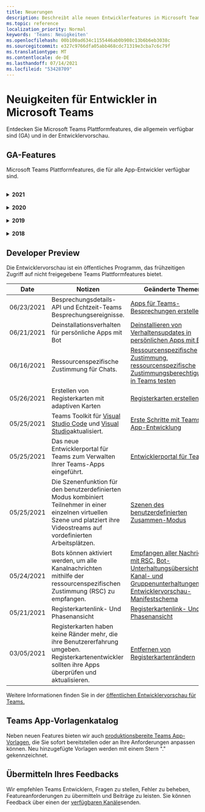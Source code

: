 ```yaml
---
title: Neuerungen
description: Beschreibt alle neuen Entwicklerfeatures in Microsoft Teams
ms.topic: reference
localization_priority: Normal
keywords: 'Teams: Neuigkeiten'
ms.openlocfilehash: 00b100ad634c1155446ab0b908c13b6b6eb3038c
ms.sourcegitcommit: e327c9766dfa05abb468cdc71319e3cba7c6c79f
ms.translationtype: MT
ms.contentlocale: de-DE
ms.lasthandoff: 07/14/2021
ms.locfileid: "53428709"
---
```

# <a name="whats-new-for-developers-in-microsoft-teams"></a>Neuigkeiten für Entwickler in Microsoft Teams

Entdecken Sie Microsoft Teams Plattformfeatures, die allgemein verfügbar sind (GA) und in der Entwicklervorschau.

## <a name="ga-features"></a>GA-Features

Microsoft Teams Plattformfeatures, die für alle App-Entwickler verfügbar sind.

<br>

<details>

<summary><b>2021</b></summary>

| **Date** | **Notizen** | **Geänderte Themen** |
| -------- | --------- | ------------------ |
|07/08/2021|Die Erweiterbarkeit der Besprechungs-App ist auf mobilgeräten verfügbar. Mobile Clients unterstützen Apps während einer Besprechung. |[Erweiterbarkeit der Besprechungs-App](apps-in-teams-meetings/meeting-app-extensibility.md)|
|06/28/2021|Integrieren sie die Funktion "Personenauswahl".|[Integration der Personenauswahlfunktion](concepts/device-capabilities/people-picker-capability.md)|  
|06/25/2021| Schrittweise Anleitung zum Senden proaktiver Nachrichten eingeführt. | [Schrittweise Anleitung zum Senden proaktiver Nachrichten](sbs-send-proactive.yml) |
|06/09/2021| Phasenansicht für Bilder in adaptiven Karten mit `allowExpand` Attribut. | [Phasenansicht für Bilder in adaptiven Karten](~/task-modules-and-cards/cards/cards-format.md) |
|05/31/2021| Registerkarten für Unterhaltungen. | [Starten und Fortsetzen von Unterhaltungen zu Inhalten in Ihren Registerkarten](~/tabs/how-to/conversational-tabs.md) |
|05/24/2021| Aktualisierte Teams App-Entwurfsrichtlinien mit mobilen Mustern und mehr.|[Entwerfen Ihrer Teams-App](~/concepts/design/design-teams-app-overview.md)
|05/13/2021| Informationen zu mConnect und Skooler hinzugefügt.|[Moodle-Lernverwaltungssystem](resources/moodle-overview.md)
|05/10/2021| Manifest v1.10 wird veröffentlicht.|[Manifestschema](resources/schema/manifest-schema.md) |
|05/10/2021| Neue App-Anpassungsfunktion.| [Aktivieren von Organisationen zum Anpassen Ihrer App](concepts/design/enable-app-customization.md) |
|05/07/2021| Deep-Links für Audio- und Videoanrufe im Chat. |[Deep-Links](concepts/build-and-test/deep-links.md#deep-linking-to-an-audio-or-audio-video-call) |
|04/30/2021|Neue Anleitung zum Veröffentlichen von Apps im Teams Store.|[Veröffentlichen Ihrer App im Teams Store,](concepts/deploy-and-publish/appsource/publish.md) [Teams Store-Validierungsrichtlinien](concepts/deploy-and-publish/appsource/prepare/teams-store-validation-guidelines.md) |
|04/29/2021 | Universelle Aktionen für adaptive Karten. | [Universal-Aktionen für adaptive Karten](task-modules-and-cards/cards/universal-actions-for-adaptive-cards/overview.md) |
|04/29/2021 | Benutzerspezifische Ansichten. | [Benutzerspezifische Ansichten](task-modules-and-cards/cards/universal-actions-for-adaptive-cards/User-Specific-Views.md) |
|04/29/2021 | Sequenzielle Workflows. | [Sequenzielle Workflows](task-modules-and-cards/cards/universal-actions-for-adaptive-cards/Sequential-Workflows.md) |
|04/29/2021 | Aktuelle Karten. | [Aktuelle Karten](task-modules-and-cards/cards/universal-actions-for-adaptive-cards/Up-To-Date-Views.md) |
|04/08/2021| App-Anpassungsfeature.|[Übersicht über die Entwurfsteams-App,](concepts/design/enable-app-customization.md) [App Studio-Übersicht](concepts/build-and-test/app-studio-overview.md#connectors)und [Manifestschema](resources/schema/manifest-schema-dev-preview.md) |
|03/18/2021|Hinweis: Aktualisieren Sie auf Version 4.10 oder höher des Bot Framework SDK, da wir mit dem Veralteten Prozess für und begonnen `TeamsInfo.getMembers` `TeamsInfo.GetMembersAsync` haben. | [Bot API-Änderungen für Team-/Chatmitglieder](resources/team-chat-member-api-changes.md) |
|03/05/2021|Hinweis: Registerkarten haben keine Ränder mehr, die ihre Benutzererfahrung umgeben. Registerkartenentwickler sollten ihre Apps überprüfen und aktualisieren. | [Entfernen von Registerkartenrändern](resources/removing-tab-margins.md) |
|03/05/2021|Standardfunktion für Installationsumfang und -gruppe.| [Standardfunktion für Installationsumfang und -gruppe](concepts/deploy-and-publish/add-default-install-scope.md) |
|03/05/2021|Ordnen Sie persönliche App-Registerkarten neu an.|[Neuanordnen der Chatregisterkarte in persönlichen Apps](tabs/how-to/create-personal-tab.md#reorder-static-personal-tabs)|
|03/04/2021|Informationsformatierung in adaptiven Karten.| [Informationsformatierung in adaptiven Karten](task-modules-and-cards/cards/cards-format.md#information-masking-in-adaptive-cards) |
|02/19/2021|Standortfunktionen hinzugefügt. <br/> Informationen zu Standortfunktionen werden in der Übersicht über die Gerätefunktionen, systemeigenen Geräteberechtigungen, Integration von Medienfunktionen und QR- oder Strichcodescanner-Funktionsdateien hinzugefügt.|[Übersicht,](concepts/device-capabilities/device-capabilities-overview.md) [Geräteberechtigungen anfordern,](concepts/device-capabilities/native-device-permissions.md) [Medienfunktionen integrieren,](concepts/device-capabilities/mobile-camera-image-permissions.md) [QR- oder Strichcodescanner-Funktion integrieren,](concepts/device-capabilities/qr-barcode-scanner-capability.md) [Standortfunktionen integrieren](concepts/device-capabilities/location-capability.md) |
|02/18/2021|Qr- oder Strichcodescannerfunktion hinzugefügt. <br/> Informationen zu QR- oder Strichcodescanner-Funktionen werden in der Übersicht über die Gerätefunktionen, systemeigenen Geräteberechtigungen und integrationsbezogenen Medienfunktionen hinzugefügt.|[Übersicht,](concepts/device-capabilities/device-capabilities-overview.md) [Geräteberechtigungen anfordern,](concepts/device-capabilities/native-device-permissions.md) [Medienfunktionen integrieren,](concepts/device-capabilities/mobile-camera-image-permissions.md) [QR- oder Strichcodescanner-Funktion integrieren](concepts/device-capabilities/qr-barcode-scanner-capability.md) |
|02/09/2021|Übersicht über die Gerätefunktionen hinzugefügt. <br/> Mikrofonfunktionsinformationen werden in den systemeigenen Geräteberechtigungen hinzugefügt und integrieren Medienfunktionendateien.|[Übersicht,](concepts/device-capabilities/device-capabilities-overview.md) [Geräteberechtigungen anfordern,](concepts/device-capabilities/native-device-permissions.md) [Medienfunktionen integrieren](concepts/device-capabilities/mobile-camera-image-permissions.md)|

<br>

</details>

<br>

<details>
  
<summary><b>2020</b></summary>

| **Date** | **Notizen** | **Geänderte Themen** |
| -------- | --------- | ------------------ |
|11/30/2020|Identitätsplattformintegration mit Teams Toolkit und Visual Studio Code für Registerkarten.|[Single Sign-On-Authentifizierung mit Teams Toolkit und Visual Studio Code für Registerkarten](toolkit/visual-studio-code-tab-sso.md)|
|11/16/2020|Teams App-Manifest auf Version 1.8 aktualisiert.|[Referenz: Manifestschema für Microsoft Teams](resources/schema/manifest-schema.md)|
|11/10/2020|Teams Bot-Entwurfsrichtlinien.|[Entwurfsrichtlinien für Bots](bots/design/bots.md)|
|09/30/2020|Das Senden und Empfangen von Dateien an Bots auf mobilen Geräten wird jetzt unterstützt.|[Senden und Empfangen von Dateien über Ihren Bot](resources/bot-v3/bots-files.md)|
|09/22/2020|Neue Informationen für die ersten Schritte mit Teams Entwicklung.|[Erstellen Ihrer ersten Teams-App-Übersicht](build-your-first-app/build-first-app-overview.md)|
|09/18/2020|Unterstützung für In-Meeting-Teams-Apps (Release Preview).|[Erstellen von Apps für Teams Besprechungen](apps-in-teams-meetings/create-apps-for-teams-meetings.md) und [Apps in Teams Besprechungen](apps-in-teams-meetings/teams-apps-in-meetings.md)|
|08/19/2020|Importieren sie Teams Nachrichten mit Microsoft Graph.|[Plattform-Nachrichten von Drittanbietern mithilfe von Microsoft Graph in Teams importieren](graph-api/import-messages/import-external-messages-to-teams.md)
|08/12/2020 |Unterstützung adaptiver Karten für eingehende Webhooks, die auf GA verschoben wurden.|[Senden von adaptiven Karten mithilfe eines eingehenden Webhooks](~/webhooks-and-connectors/how-to/connectors-using.md#send-adaptive-cards-using-an-incoming-webhook) |
|08/10/2020|Erste Schritte beim Erstellen Teams Apps mit dem Visual Studio Toolkit.|[Erstellen von Apps mit dem Microsoft Teams Toolkit und Visual Studio Code](toolkit/visual-studio-overview.md) |
|08/06/2020|Unterstützung für die Tabs-SSO-Authentifizierung.|[Entwickeln einer SSO-Microsoft Teams-Registerkarte](tabs/how-to/authentication/auth-aad-sso.md#develop-an-sso-microsoft-teams-tab) |
|07/27/2020 | Graph proaktive Bots und Nachrichten (Öffentliche Vorschau).|[Proaktive Bot-Installation und proaktives Messaging in Teams mit Microsoft Graph](graph-api/proactive-bots-and-messages/graph-proactive-bots-and-messages.md)|
|07/22/2020 |Funktionsupdates für mobile Geräte.|[Anfordern von Geräteberechtigungen für die Registerkarte Microsoft Teams](concepts/device-capabilities/native-device-permissions.md) |
|07/20/2020|Teams App-Überprüfungstool für AppSource-Übermittlungen.|[Teams App-Überprüfungstool](concepts/deploy-and-publish/appsource/prepare/submission-checklist.md)
|07/15/2020|Erstellen Sie einen virtuellen Assistenten für Teams.|[Virtual Assistant für Microsoft Teams](samples/virtual-assistant.md)|
|07/14/2020|Anzeigen einer nativen Dokumentation zu Ladeanzeigen.|[Anzeigen einer systemeigenen Ladeanzeige](tabs/how-to/create-tab-pages/content-page.md#show-a-native-loading-indicator)
|07/01/2020|Erste Schritte beim Erstellen Teams Apps mit dem Visual Studio Code Toolkit.|[Erstellen von Apps mit dem Microsoft Teams Toolkit und Visual Studio Code](toolkit/visual-studio-code-overview.md) |
|07/01/2020|Einmaliges Anmelden für Registerkarten GA für Teams Web- und Desktopclients.|[Single Sign-On (SSO)](tabs/how-to/authentication/auth-aad-sso.md)|
|06/05/2020| Das Manifestschema wurde auf Version 1.7 aktualisiert.| [Referenz: Manifestschema für Microsoft Teams](resources/schema/manifest-schema.md)|
|05/18/2020|Integrieren sie Power Virtual Agents in Teams.|[Integrieren eines Power Virtual Agents Chatbots in Microsoft Teams](bots/how-to/add-power-virtual-agents-bot-to-teams.md)|
|04/01/2020|Integrieren Sie WFM-Systeme in den Schichten-Connector für Teams.|[Microsoft Teams Schichten von WFM-Connectors](samples/shifts-wfm-connectors.md)
|03/24/2020 | Unterstützung für das Abrufen eines einzelnen Elements einer Unterhaltung und zusätzliche Unterstützung für das Abrufen von seitenseitigen Mitgliedern hinzugefügt. | [Teams-Kontext für Ihren Bot erhalten](~/bots/how-to/get-teams-context.md) |

<br>

</details>

<br>

<details>
  
<summary><b>2019</b></summary>

| **Date** | **Notizen** | **Geänderte Themen** |
| -------- | --------- | ------------------ |
| 12/26/2019 | Der `replyToId` Parameter in Nutzlasten, die an einen Bot gesendet werden, ist nicht mehr verschlüsselt, sodass Sie diesen Wert verwenden können, um Deeplinks zu diesen Nachrichten zu erstellen. Nachrichtennutzlasten enthalten die verschlüsselten Werte im `legacy.replyToId` Parameter.  |
| 11/05/2019 | Einmaliges Anmelden mit dem Teams JavaScript SDK. | [Einmaliges Anmelden](tabs/how-to/authentication/auth-aad-sso.md) |
| 10/31/2019 | Dokumentation zu Unterhaltungsbots und Messaging-Erweiterungen, die aktualisiert wurden, um das 4.6 Bot Framework SDK widerzuspiegeln. Die Dokumentation für das v3 SDK finden Sie im Abschnitt "Ressourcen". | Alle Dokumentationen zu Bot- und Messaging-Erweiterungen. |
| 10/31/2019 | Neue Dokumentationsstruktur und Hauptartikelumgestaltung. Melden Sie alle inaktiven Links oder 404er, indem Sie ein GitHub Problem erstellen. | Alle! |
| 09/13/2019 | Der Anforderungsbot wird von der aktionsbasierten Messaging-Erweiterung installiert. | [Initiieren von Aktionen mit Messaging-Erweiterungen](resources/messaging-extension-v3/create-extensions.md#request-to-install-your-conversational-bot)
| 08/28/2019 | Unterstützung für private Kanäle in Registerkarten und Connectors. | [Kontext für Ihre Registerkarte erhalten](tabs/how-to/access-teams-context.md#retrieve-context-in-private-channels) |
| 06/20/2019 | Freigeben einer externen Website von einer externen Website in einem Teams Kanal. | [Freigeben für Teams](~/share-to-teams.md) |
| 05/25/2019 | Antworten Mit Bot-Nachricht vom Aufgabenmodul. | [Antworten mit Bot-Nachricht vom Aufgabenmodul](resources/messaging-extension-v3/create-extensions.md#respond-with-an-adaptive-card-message-sent-from-a-bot) |
| 05/25/2019 | Bots in Gruppenchats. | [Interagieren mit einem Bot in Einem Gruppenchat oder Kanal](~/concepts/bots/bot-conversations/bots-conv-channel.md) |
| 05/20/2019 | Lokalisierung des App-Manifests. | [App-Lokalisierung](~/publishing/apps-localization.md) |
| 05/20/2019 | Nachrichtenaktionen. | [Nachrichtenaktionen](resources/messaging-extension-v3/create-extensions.md#action-type-message-extensions) |
| 05/20/2019 | Verbreitung von Links (benutzerdefinierte URL-Vorschau). | [Verbreiten von Links](messaging-extensions/how-to/link-unfurling.md)|
| 05/06/2019 | Anwendungszertifizierungsprogramm für Store-Apps. | [Anwendungszertifizierung](~/concepts/deploy-and-publish/appsource/post-publish/overview.md#complete-microsoft-365-certification) |
| 05/06/2019 | App-Vorlagen sind jetzt verfügbar. | [App-Vorlagen](~/samples/app-templates.md) |
| 04/23/2019 | Aktionsbasierte Messaging-Erweiterungen sind jetzt verfügbar. | [Aktionsbasierte Nachrichtenerweiterungen](~/concepts/messaging-extensions/create-extensions.md) |
| 02/18/2019 | Erstellen von Deep-Links zu privatem Chat. | [Deep-Links zu einem Chat](concepts/build-and-test/deep-links.md#deep-linking-to-a-chat) |
| 01/23/2019 | Anzeigen von SKU- und licenceType-Informationen im Registerkartenkontext. | [Registerkartenkontext](~/concepts/tabs/tabs-context.md) |

<br>

</details>

<br>

<details>

<summary><b>2018</b></summary>

| **Date** | **Notizen** | **Geänderte Themen** |
| -------- | --------- | ------------------ |
| 12.11.2018 | Registerkarten im Gruppenchat sind jetzt in der veröffentlichten Version von Teams verfügbar. Im Rahmen dieser Arbeit wurde der Abschnitt "Registerkarten" aus Gründen der Übersichtlichkeit überarbeitet.| [Konfigurierbare Registerkarten](~/concepts/tabs/tabs-configurable.md) |
| 11/11/2018 | Erste Schritte für Node JS und .NET/C# wurden aktualisiert, um App Studio in Teams zu verwenden, und ein neuer Abschnitt zum Hosten von Node-basierten Teams Apps in Azure wurde hinzugefügt. | [Erste Schritte mit der Microsoft Teams-Plattform mit C#/.NET und App Studio,](~/get-started/get-started-dotnet-app-studio.md) [erste Schritte mit der Microsoft Teams-Plattform mit Node JS und App Studio,](~/get-started/get-started-nodejs-app-studio.md) [Hosten Ihrer Node Teams-App in Azure](~/get-started/get-started-nodejs-in-azure.md)|
| 11/09/2018 | Sie können jetzt Deep-Links zu privaten Chats zwischen Benutzern erstellen. | [Deep-Links zu einem Chat](concepts/build-and-test/deep-links.md#deep-linking-to-a-chat) |
| 08.11.2018 | SharePoint-Framework 1.7 wurde ausgeliefert und enthält ein neues Feature, mit dem Microsoft Teams Registerkarte als SharePoint-Framework-Webpart verwendet werden kann. | [Registerkarten in SharePoint](~/concepts/tabs/tabs-in-sharepoint.md) |
| 11/05/2018 | Das **Aufgabenmodulfeature** wurde veröffentlicht. Mit einem Aufgabenmodul können Sie modale Popupfunktionen in Ihrer Teams-Anwendung erstellen, sowohl von Bots als auch von Registerkarten. Innerhalb des Popups können Sie Ihren eigenen benutzerdefinierten HTML-/JavaScript-Code ausführen, ein `<iframe>` -basiertes Widget wie ein YouTube- oder Microsoft Stream-Video anzeigen oder eine [adaptive Karte](/adaptive-cards/)anzeigen. | [Aufgabenmodul (Übersicht),](~/concepts/task-modules/task-modules-overview.md) [Aufgabenmodul in Registerkarten,](~/concepts/task-modules/task-modules-tabs.md)  [Aufgabenmodul in Bots](~/concepts/task-modules/task-modules-bots.md) |
| 10/05/2018 | Formatierungsinformationen für Karten wurden auf desktop-, iOS- und Android-Clients für Teams aktualisiert und getestet. | [Karten,](~/concepts/cards/cards.md) [Kartenformatierung](~/concepts/cards/cards-format.md) |
| 09/24/2018 | Anrufe und Onlinebesprechungen-APIs für Microsoft Graph wurden in der Betaversion veröffentlicht, und Teams Apps können jetzt mit Benutzern auf vielfältige Weise mitHilfe von Sprache und Video interagieren. | [Bots für Anrufe und Onlinebesprechungen,](~/concepts/calls-and-meetings/registering-calling-bot.md) [Echtzeitmedienkonzepte,](~/concepts/calls-and-meetings/real-time-media-concepts.md) [Registrieren eines Aufrufen-Bots,](~/concepts/calls-and-meetings/registering-calling-bot.md) [Debuggen und lokale Tests,](~/concepts/calls-and-meetings/debugging-local-testing-calling-meeting-bots.md) [von der Anwendung gehostete Medien,](~/concepts/calls-and-meetings/requirements-considerations-application-hosted-media-bots.md) [Behandeln eingehender Anrufbenachrichtigungen](~/concepts/calls-and-meetings/call-notifications.md) |
| 09/11/2018 | Registerkartenkonfigurationsseiten sind jetzt wesentlich höher. | [Registerkartendesign](tabs/design/tabs.md) |
| 08/15/2018 | Adaptive Karten werden jetzt in Teams unterstützt.|[Adaptive Kartenaktionen in Teams](task-modules-and-cards/cards/cards-reference.md#adaptive-card) |
| 08/10/2018 | Clientunterstützung für DevTools.| [DevTools für den Microsoft Teams-Desktopclient](~/resources/dev-preview/developer-preview-tools.md)|
| 08/08/2018 | Messaging-Erweiterungen unterstützen jetzt mehrere Befehle. | [composeExtensions.commands](~/resources/schema/manifest-schema.md#composeextensionscommands)|
| 08/07/2018 | Die Inlinekonfiguration wird jetzt in Connectors unterstützt. Die Connectors-Dokumentation wurde ebenfalls überarbeitet und aus Gründen der Übersichtlichkeit erweitert.| [Connectors](~/concepts/connectors/connectors.md)|
| 08/06/2018 | Ihr Bot kann jetzt Dateien senden und empfangen.| [Senden und Empfangen von Dateien über Ihren Bot](~/bots/how-to/bots-filesv4.md)|
| 07/23/2018 | Informationen zur App-Neuzertifizierung wurden dem Abschnitt "Veröffentlichen" hinzugefügt. |[Manifestberechtigungen](resources/schema/manifest-schema.md#permissions)|
| 07/16/2018 | Der Registerkartenkonfigurationsseite wurde mehr Speicherplatz zugewiesen. | [Die Registerkartenkonfigurationsseite ist wesentlich höher](tabs/design/tabs.md)|
| 07/12/2018 | Informationen zum Gastzugriff. | [Gastzugriff in Microsoft Teams](/microsoftteams/guest-access#guest-access-overview)|
| 06/07/2018 | Informationen zum Microsoft Teams Mandanten-App-Katalog wurden hinzugefügt. | [Veröffentlichen Ihrer Microsoft Teams-App](~/publishing/apps-publish.md)|
| 05/29/2018 | Adaptive Karten werden in Teams unterstützt. | [Adaptive Kartenaktionen in Teams](task-modules-and-cards/cards/cards-reference.md) |
| 04/17/2018 | replyToID wurde der Nutzlast für die `Invoke` Aktionen und `MessageBack` Kartenaktionen hinzugefügt. Dies ist besonders hilfreich, wenn Sie die Nachricht aktualisieren müssen, aus der die Kartenaktion stammt. | [Kartenaktionen](~/concepts/cards/cards-actions.md)|
| 04/12/2018 | Dieses Thema wurde hinzugefügt, um Änderungen an der Teams Programmierschnittstelle und diesem Dokumentationssatz nachzuverfolgen. | [Neuerungen](~/whats-new.md)|
| 04/10/2018 | Authentifizierungs-URLs wurden geändert, um die Mandanten-ID im Pfad konsistent zu verwenden. | [Authentifizierungsfluss für Registerkarten](~/concepts/authentication/auth-flow-tab.md), [AAD-Tab-Authentifizierung](~/concepts/authentication/auth-tab-AAD.md)|
| 04/06/2018 | Entwurfsrichtlinien für die Verwendung des Befehlsfelds hinzugefügt. |[Befehlsfeld](~/resources/design/framework/command-box.md)|
| 04/02/2018 | Verwenden von Bots zum Senden von Benachrichtigungen für Ihre App. |[Reine Benachrichtigungsbots](~/concepts/bots/bots-notification-only.md)|
| 03/27/2018 | Erweiterte Dokumentation für proaktives Messaging. |[Beginn einer Unterhaltung](./concepts/bots/bot-conversations/bots-conv-proactive.md)|
| 03/15/2018 | Umgestaltete Dokumentation für Karten. |[Karten,](~/concepts/cards/cards.md) [Kartenaktionen,](~/concepts/cards/cards-actions.md) [Kartenformatierung,](~/concepts/cards/cards-format.md) [Kartenreferenz](~/concepts/cards/cards-reference.md)|
| 03/03/2018 | Dokumentation für Teams App Studio hinzugefügt. |[Schnelles Entwickeln](~/get-started/get-started-app-studio.md)von Apps mit Teams App Studio [mithilfe der Steuerelementbibliothek in App Studio](~/get-started/app-studio-component-library.md)|
| 02/27/2018 | Beispielcode zum Veranschaulichen der AsTeamsChannelAccounts()-Methode hinzugefügt. |[Kontext für Ihren Bot erhalten](~/concepts/bots/bots-context.md)|
| 02/05/2018 | Themen für die ersten Schritte mit C# hinzugefügt. |[Erste Schritte mit der Microsoft Teams-Plattform mit C#/.NET](./get-started/get-started-dotnet-app-studio.md)|

<br>

</details>

## <a name="developer-preview"></a>Developer Preview

Die Entwicklervorschau ist ein öffentliches Programm, das frühzeitigen Zugriff auf nicht freigegebene Teams Plattformfeatures bietet.  

| **Date** | **Notizen** | **Geänderte Themen** |
| -------- | --------- | ------------------ |
|06/23/2021| Besprechungsdetails-API und Echtzeit-Teams Besprechungsereignisse. | [Apps für Teams-Besprechungen erstellen](~/apps-in-teams-meetings/create-apps-for-teams-meetings.md#meeting-details-api) |
|06/21/2021|Deinstallationsverhalten für persönliche Apps mit Bot | [Deinstallieren von Verhaltensupdates in persönlichen Apps mit Bots](bots/how-to/conversations/subscribe-to-conversation-events.md#uninstall-behavior-for-personal-app-with-bot)|
|06/16/2021| Ressourcenspezifische Zustimmung für Chats. |[Ressourcenspezifische Zustimmung,](graph-api/rsc/resource-specific-consent.md) [ressourcenspezifische Zustimmungsberechtigungen in Teams testen](graph-api/rsc/test-resource-specific-consent.md)|  
|05/26/2021|Erstellen von Registerkarten mit adaptiven Karten|[Registerkarten erstellen](tabs/how-to/build-adaptive-card-tabs.md)|
|05/25/2021| Teams Toolkit für [Visual Studio Code](https://marketplace.visualstudio.com/items?itemName=TeamsDevApp.ms-teams-vscode-extension) und [Visual Studio](https://marketplace.visualstudio.com/items?itemName=msft-vsteamstoolkit.vsteamstoolkit&ssr=false#overview)aktualisiert. | [Erste Schritte mit Teams App-Entwicklung](~/get-started/prerequisites.md) |
|05/25/2021| Das neue Entwicklerportal für Teams zum Verwalten Ihrer Teams-Apps eingeführt. | [Entwicklerportal für Teams](concepts/build-and-test/teams-developer-portal.md) |
|05/25/2021| Die Szenenfunktion für den benutzerdefinierten Modus kombiniert Teilnehmer in einer einzelnen virtuellen Szene und platziert ihre Videostreams auf vordefinierten Arbeitsplätzen. | [Szenen des benutzerdefinierten Zusammen-Modus](~/apps-in-teams-meetings/teams-together-mode.md) |
|05/24/2021|Bots können aktiviert werden, um alle Kanalnachrichten mithilfe der ressourcenspezifischen Zustimmung (RSC) zu empfangen.|[Empfangen aller Nachrichten mit RSC,](~/bots/how-to/conversations/channel-messages-with-rsc.md) [Bot-Unterhaltungsübersicht,](~/bots/how-to/conversations/conversation-basics.md) [Kanal- und Gruppenunterhaltungen](~/bots/how-to/conversations/channel-and-group-conversations.md)und [Entwicklervorschau-Manifestschema](~/resources/schema/manifest-schema-dev-preview.md) |
|05/21/2021|Registerkartenlink- Und Phasenansicht|[Registerkartenlink- Und Phasenansicht](tabs/tabs-link-unfurling.md) |
|03/05/2021| Registerkarten haben keine Ränder mehr, die ihre Benutzererfahrung umgeben. Registerkartenentwickler sollten ihre Apps überprüfen und aktualisieren. | [Entfernen von Registerkartenrändern](resources/removing-tab-margins.md) |

Weitere Informationen finden Sie in der [öffentlichen Entwicklervorschau für Teams.](~/resources/dev-preview/developer-preview-intro.md)

## <a name="teams-app-template-catalog"></a>Teams App-Vorlagenkatalog

Neben neuen Features bieten wir auch [produktionsbereite Teams App-Vorlagen,](samples/app-templates.md) die Sie sofort bereitstellen oder an Ihre Anforderungen anpassen können. Neu hinzugefügte Vorlagen werden mit einem Stern "." gekennzeichnet.

## <a name="submit-your-feedback"></a>Übermitteln Ihres Feedbacks

Wir empfehlen Teams Entwicklern, Fragen zu stellen, Fehler zu beheben, Featureanforderungen zu übermitteln und Beiträge zu leisten. Sie können Feedback über einen der [verfügbaren Kanäle](feedback.md)senden.
